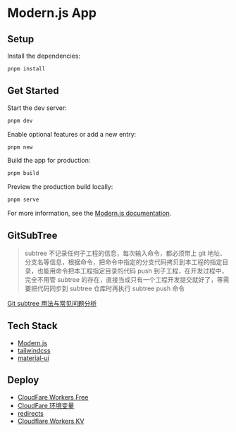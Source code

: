 # Modern.js App

## Setup

Install the dependencies:

```bash
pnpm install
```

## Get Started

Start the dev server:

```bash
pnpm dev
```

Enable optional features or add a new entry:

```bash
pnpm new
```

Build the app for production:

```bash
pnpm build
```

Preview the production build locally:

```bash
pnpm serve
```

For more information, see the [Modern.js documentation](https://modernjs.dev/en).

## GitSubTree

> subtree 不记录任何子工程的信息，每次输入命令，都必须带上 git 地址、分支名等信息，根据命令，把命令中指定的分支代码拷贝到本工程的指定目录，也能用命令把本工程指定目录的代码 push 到子工程，在开发过程中，完全不用管 subtree 的存在，直接当成只有一个工程开发提交就好了，等需要把代码同步到 subtree 仓库时再执行 subtree push 命令

[Git subtree 用法与常见问题分析](https://zhuanlan.zhihu.com/p/253148857)

## Tech Stack
- [Modern.js](https://modernjs.dev/guides/get-started/introduction.html)
- [tailwindcss](https://tailwindcss.com/docs/configuration)
- [material-ui](https://mui.com/material-ui/getting-started)


## Deploy

- [CloudFare Workers Free](https://www.cloudflare.com/zh-cn/plans/developer-platform/)
- [CloudFare 环境变量](https://developers.cloudflare.com/pages/configuration/build-image/#supported-languages-and-tools)
- [redirects](https://developers.cloudflare.com/pages/configuration/redirects/)
- [Cloudflare Workers KV](https://developers.cloudflare.com/kv/)
